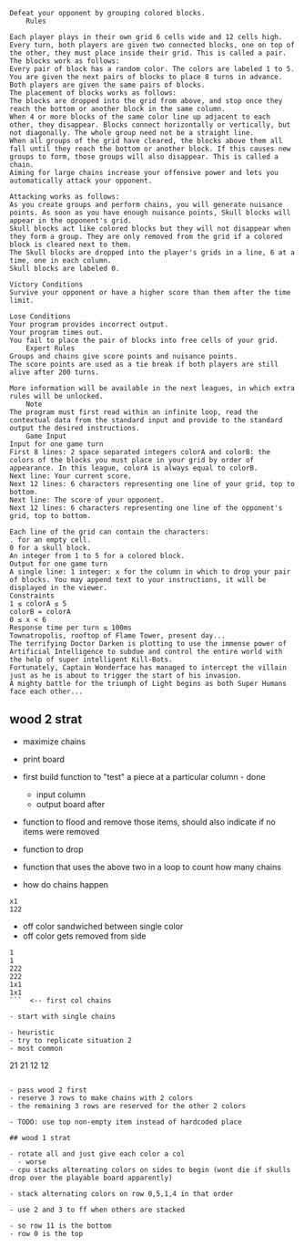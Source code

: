 ``` 	The Goal
Defeat your opponent by grouping colored blocks.
 	Rules

Each player plays in their own grid 6 cells wide and 12 cells high. Every turn, both players are given two connected blocks, one on top of the other, they must place inside their grid. This is called a pair. The blocks work as follows:
Every pair of block has a random color. The colors are labeled 1 to 5.
You are given the next pairs of blocks to place 8 turns in advance.
Both players are given the same pairs of blocks.
The placement of blocks works as follows:
The blocks are dropped into the grid from above, and stop once they reach the bottom or another block in the same column.
When 4 or more blocks of the same color line up adjacent to each other, they disappear. Blocks connect horizontally or vertically, but not diagonally. The whole group need not be a straight line.
When all groups of the grid have cleared, the blocks above them all fall until they reach the bottom or another block. If this causes new groups to form, those groups will also disappear. This is called a chain.
Aiming for large chains increase your offensive power and lets you automatically attack your opponent.

Attacking works as follows:
As you create groups and perform chains, you will generate nuisance points. As soon as you have enough nuisance points, Skull blocks will appear in the opponent's grid.
Skull blocks act like colored blocks but they will not disappear when they form a group. They are only removed from the grid if a colored block is cleared next to them.
The Skull blocks are dropped into the player's grids in a line, 6 at a time, one in each column.
Skull blocks are labeled 0.

Victory Conditions
Survive your opponent or have a higher score than them after the time limit.

Lose Conditions
Your program provides incorrect output.
Your program times out.
You fail to place the pair of blocks into free cells of your grid.
 	Expert Rules
Groups and chains give score points and nuisance points.
The score points are used as a tie break if both players are still alive after 200 turns.

More information will be available in the next leagues, in which extra rules will be unlocked.
 	Note
The program must first read within an infinite loop, read the contextual data from the standard input and provide to the standard output the desired instructions.
 	Game Input
Input for one game turn
First 8 lines: 2 space separated integers colorA and colorB: the colors of the blocks you must place in your grid by order of appearance. In this league, colorA is always equal to colorB.
Next line: Your current score.
Next 12 lines: 6 characters representing one line of your grid, top to bottom.
Next line: The score of your opponent.
Next 12 lines: 6 characters representing one line of the opponent's grid, top to bottom.

Each line of the grid can contain the characters:
. for an empty cell.
0 for a skull block.
An integer from 1 to 5 for a colored block.
Output for one game turn
A single line: 1 integer: x for the column in which to drop your pair of blocks. You may append text to your instructions, it will be displayed in the viewer.
Constraints
1 ≤ colorA ≤ 5
colorB = colorA
0 ≤ x < 6
Response time per turn ≤ 100ms
Townatropolis, rooftop of Flame Tower, present day...
The terrifying Doctor Darken is plotting to use the immense power of Artificial Intelligence to subdue and control the entire world with the help of super intelligent Kill-Bots.
Fortunately, Captain Wonderface has managed to intercept the villain just as he is about to trigger the start of his invasion.
A mighty battle for the triumph of Light begins as both Super Humans face each other...

```

## wood 2 strat

- maximize chains

- print board
- first build function to "test" a piece at a particular column - done
  - input column
  - output board after

- function to flood and remove those items, should also indicate if no items were removed

- function to drop

- function that uses the above two in a loop to count how many chains

- how do chains happen
```
x1
122
```
- off color sandwiched between single color
- off color gets removed from side
```
1
1
222
222
1x1
1x1
```  <-- first col chains

- start with single chains

- heuristic
- try to replicate situation 2
- most common
```
21
21
12
12
```

- pass wood 2 first
- reserve 3 rows to make chains with 2 colors
- the remaining 3 rows are reserved for the other 2 colors

- TODO: use top non-empty item instead of hardcoded place

## wood 1 strat

- rotate all and just give each color a col
  - worse
- cpu stacks alternating colors on sides to begin (wont die if skulls drop over the playable board apparently)

- stack alternating colors on row 0,5,1,4 in that order

- use 2 and 3 to ff when others are stacked

- so row 11 is the bottom
- row 0 is the top